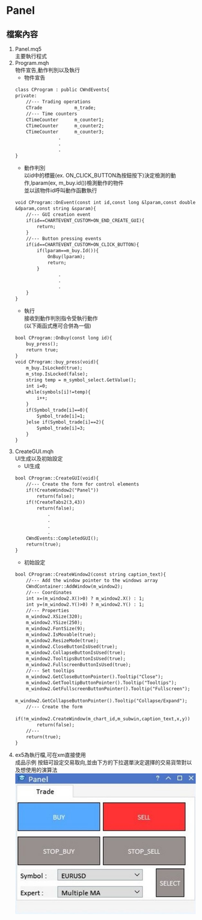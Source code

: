 # Panel
## 檔案內容

1. Panel.mq5  
    主要執行程式
2. Program.mqh  
    物件宣告,動作判別以及執行
    - 物件宣告
    ```
    class CProgram : public CWndEvents{
    private:
        //--- Trading operations
        CTrade            m_trade;
        //--- Time counters
        CTimeCounter      m_counter1;
        CTimeCounter      m_counter2;
        CTimeCounter      m_counter3;
                    .
                    .
                    .
    }
    ```
    - 動作判別  
    以id中的標籤(ex. ON_CLICK_BUTTON為按鈕按下)決定檢測的動作,lparam(ex, m_buy.id())檢測動作的物件  
    並以該物件id呼叫動作函數執行
    ```
    void CProgram::OnEvent(const int id,const long &lparam,const double &dparam,const string &sparam){
        //--- GUI creation event
        if(id==CHARTEVENT_CUSTOM+ON_END_CREATE_GUI){
            return;
        }
        //--- Button pressing events
        if(id==CHARTEVENT_CUSTOM+ON_CLICK_BUTTON){
            if(lparam==m_buy.Id()){
                OnBuy(lparam);
                return;
            }
                    .
                    .
                    .
        }
    }
    ```
    - 執行  
    接收到動作判別指令受執行動作  
    (以下兩函式應可合併為一個)
    ```
    bool CProgram::OnBuy(const long id){
        buy_press();
        return true;
    }
    void CProgram::buy_press(void){
        m_buy.IsLocked(true);
        m_stop.IsLocked(false);
        string temp = m_symbol_select.GetValue();
        int i=0;
        while(symbols[i]!=temp){
            i++;
        }
        if(Symbol_trade[i]==0){
            Symbol_trade[i]=1;
        }else if(Symbol_trade[i]==2){
            Symbol_trade[i]=3;
        }
    }
    ```
3. CreateGUI.mqh  
    UI生成以及初始設定
    - UI生成
    ```
    bool CProgram::CreateGUI(void){
        //--- Create the form for control elements
        if(!CreateWindow2("Panel"))
            return(false);
        if(!CreateTabs2(3,43))
            return(false);
                .
                .
                .
                .
        CWndEvents::CompletedGUI();
        return(true);
    }
    ```
    - 初始設定
    ```
    bool CProgram::CreateWindow2(const string caption_text){
        //--- Add the window pointer to the windows array
        CWndContainer::AddWindow(m_window2);
        //--- Coordinates
        int x=(m_window2.X()>0) ? m_window2.X() : 1;
        int y=(m_window2.Y()>0) ? m_window2.Y() : 1;
        //--- Properties
        m_window2.XSize(320);
        m_window2.YSize(250);
        m_window2.FontSize(9);
        m_window2.IsMovable(true);
        m_window2.ResizeMode(true);
        m_window2.CloseButtonIsUsed(true);
        m_window2.CollapseButtonIsUsed(true);
        m_window2.TooltipsButtonIsUsed(true);
        m_window2.FullscreenButtonIsUsed(true);
        //--- Set tooltips
        m_window2.GetCloseButtonPointer().Tooltip("Close");
        m_window2.GetTooltipButtonPointer().Tooltip("Tooltips");
        m_window2.GetFullscreenButtonPointer().Tooltip("Fullscreen");
        m_window2.GetCollapseButtonPointer().Tooltip("Collapse/Expand");
        //--- Create the form
        if(!m_window2.CreateWindow(m_chart_id,m_subwin,caption_text,x,y))
            return(false);
        //---
        return(true);
    }
    ```
4. ex5為執行檔,可在xm直接使用  
成品示例
按鈕可設定交易取向,並由下方的下拉選單決定選擇的交易貨幣對以及想使用的演算法  
![image](https://github.com/worldstar/MT5-MultiTimeFrame-MA-TDI-Dashboard/blob/main/UI_full.ver-panel/Panel.jpg)
